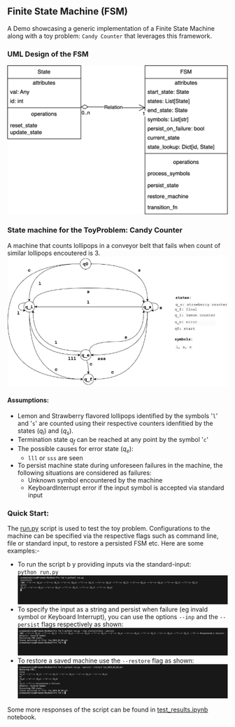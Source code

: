 ## Finite State Machine (FSM)
A Demo showcasing a generic implementation of a Finite State Machine along with a toy problem: `Candy Counter` that leverages this framework.
### UML Design of the FSM
<img src="images/uml_fsm.png" width="600">

### State machine for the ToyProblem: Candy Counter
A machine that counts lollipops in a conveyor belt that fails when count of similar lollipops encoutered is 3.
<img src="images/design.jpg" width="600">

#### Assumptions:
- Lemon and Strawberry flavored lollipops identified by the symbols '`l`' and '`s`' are counted using their respective counters idenfitied by the states ($q_{l}$) and ($q_{s}$).
- Termination state $q_{f}$ can be reached at any point by the symbol '`c`'
- The possible causes for error state ($q_{e}$):
    - `lll` or `sss` are seen
- To persist machine state during unforeseen failures in the machine, the following situations are considered as failures:
    - Unknown symbol encountered by the machine
    - KeyboardInterrupt error if the input symbol is accepted via standard input



### Quick Start:
The [run.py](run.py) script is used to test the toy problem. Configurations to the machine can be specified via the respective flags  such as command line, file or standard input, to restore a persisted FSM etc. Here are some examples:-

- To run the script b y providing inputs via the standard-input:<br>
`python run.py` <br>
![Alt text](images/image.png)
- To specify the input as a string and persist when failure (eg invald symbol or Keyboard Interrupt), you can use the options `--inp` and the `--persist` flags respectively as shown:
![Alt text](images/image-1.png)
- To restore a saved machine use the `--restore` flag as shown:
![Alt text](images/image_4.png)

 Some more responses of the script can be found in [test_results.ipynb](test_results.ipynb) notebook.